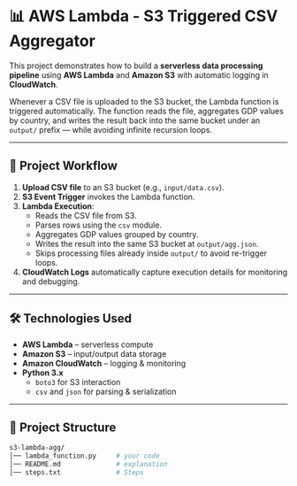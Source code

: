 # 📊 AWS Lambda - S3 Triggered CSV Aggregator

This project demonstrates how to build a **serverless data processing pipeline** using **AWS Lambda** and **Amazon S3** with automatic logging in **CloudWatch**.

Whenever a CSV file is uploaded to the S3 bucket, the Lambda function is triggered automatically. The function reads the file, aggregates GDP values by country, and writes the result back into the same bucket under an `output/` prefix — while avoiding infinite recursion loops.

---

## 🚀 Project Workflow

1. **Upload CSV file** to an S3 bucket (e.g., `input/data.csv`).
2. **S3 Event Trigger** invokes the Lambda function.
3. **Lambda Execution**:
   - Reads the CSV file from S3.
   - Parses rows using the `csv` module.
   - Aggregates GDP values grouped by country.
   - Writes the result into the same S3 bucket at `output/agg.json`.
   - Skips processing files already inside `output/` to avoid re-trigger loops.
4. **CloudWatch Logs** automatically capture execution details for monitoring and debugging.

---

## 🛠️ Technologies Used

- **AWS Lambda** – serverless compute
- **Amazon S3** – input/output data storage
- **Amazon CloudWatch** – logging & monitoring
- **Python 3.x**
  - `boto3` for S3 interaction
  - `csv` and `json` for parsing & serialization

---

## 📂 Project Structure
```bash
s3-lambda-agg/
│── lambda_function.py     # your code
│── README.md              # explanation
│── steps.txt              # Steps
```

